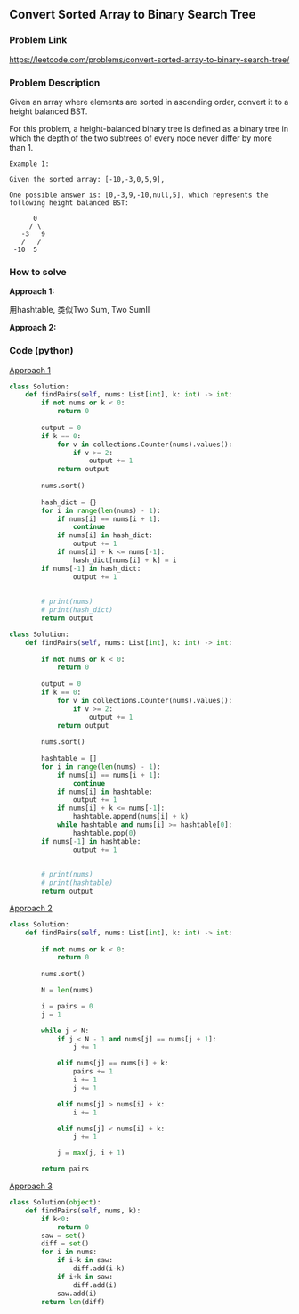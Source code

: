 ## Convert Sorted Array to Binary Search Tree

### Problem Link

https://leetcode.com/problems/convert-sorted-array-to-binary-search-tree/

### Problem Description 

Given an array where elements are sorted in ascending order, convert it to a height balanced BST.

For this problem, a height-balanced binary tree is defined as a binary tree in which the depth of the two subtrees of every node never differ by more than 1.


```
Example 1: 

Given the sorted array: [-10,-3,0,5,9],

One possible answer is: [0,-3,9,-10,null,5], which represents the following height balanced BST:

      0
     / \
   -3   9
   /   /
 -10  5

```


### How to solve 

**Approach 1:** 

用hashtable, 类似Two Sum, Two SumII

**Approach 2:** 




### Code (python)

[Approach 1](https://github.com/yanray/leetcode/blob/master/problems/0532Kdiff_Pairs_in_an_Array/0532Kdiff_Pairs_in_an_Array1.py)

```python
class Solution:
    def findPairs(self, nums: List[int], k: int) -> int:
        if not nums or k < 0:
            return 0
        
        output = 0
        if k == 0:
            for v in collections.Counter(nums).values():
                if v >= 2:
                    output += 1
            return output
        
        nums.sort()
        
        hash_dict = {}
        for i in range(len(nums) - 1):
            if nums[i] == nums[i + 1]:
                continue
            if nums[i] in hash_dict:
                output += 1
            if nums[i] + k <= nums[-1]:
                hash_dict[nums[i] + k] = i
        if nums[-1] in hash_dict:
                output += 1
        
                
        # print(nums)
        # print(hash_dict)
        return output
```

```python
class Solution:
    def findPairs(self, nums: List[int], k: int) -> int:
        
        if not nums or k < 0:
            return 0
        
        output = 0
        if k == 0:
            for v in collections.Counter(nums).values():
                if v >= 2:
                    output += 1
            return output
        
        nums.sort()
        
        hashtable = []
        for i in range(len(nums) - 1):
            if nums[i] == nums[i + 1]:
                continue
            if nums[i] in hashtable:
                output += 1
            if nums[i] + k <= nums[-1]:
                hashtable.append(nums[i] + k)
            while hashtable and nums[i] >= hashtable[0]:
                hashtable.pop(0)
        if nums[-1] in hashtable:
                output += 1
        
                
        # print(nums)
        # print(hashtable)
        return output
```


[Approach 2](https://github.com/yanray/leetcode/blob/master/problems/0532Kdiff_Pairs_in_an_Array/0532Kdiff_Pairs_in_an_Array2.py)

```python
class Solution:
    def findPairs(self, nums: List[int], k: int) -> int: 
        
        if not nums or k < 0:
            return 0
        
        nums.sort()

        N = len(nums)

        i = pairs = 0
        j = 1

        while j < N:
            if j < N - 1 and nums[j] == nums[j + 1]:
                j += 1

            elif nums[j] == nums[i] + k:
                pairs += 1
                i += 1
                j += 1

            elif nums[j] > nums[i] + k:
                i += 1

            elif nums[j] < nums[i] + k:
                j += 1

            j = max(j, i + 1)

        return pairs
```

[Approach 3](https://github.com/yanray/leetcode/blob/master/problems/0532Kdiff_Pairs_in_an_Array/0532Kdiff_Pairs_in_an_Array3.py)

```python
class Solution(object):
    def findPairs(self, nums, k):
        if k<0:
            return 0
        saw = set()
        diff = set()
        for i in nums:
            if i-k in saw:
                diff.add(i-k)
            if i+k in saw:
                diff.add(i)
            saw.add(i)
        return len(diff)
```